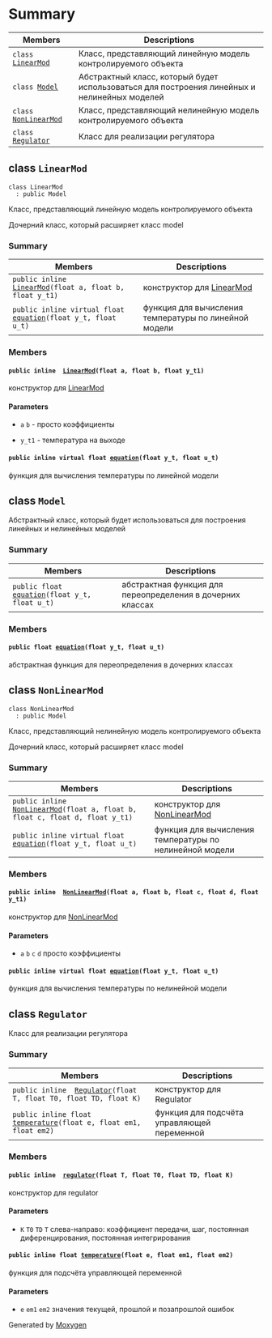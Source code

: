 # Summary

 Members                        | Descriptions                                
--------------------------------|---------------------------------------------
`class `[`LinearMod`](#class_linear_mod) | Класс, представляющий линейную модель контролируемого объекта
`class `[`Model`](#classModel) | Абстрактный класс, который будет использоваться для построения линейных и нелинейных моделей
`class `[`NonLinearMod`](#class_non_linear_mod) | Класс, представляющий нелинейную модель контролируемого объекта
`class `[`Regulator`](#classRegulator) | Класс для реализации регулятора

## class `LinearMod` 

```
class LinearMod
  : public Model
```

Класс, представляющий линейную модель контролируемого объекта

Дочерний класс, который расширяет класс model

### Summary

 Members                        | Descriptions                                
--------------------------------|---------------------------------------------
`public inline  `[`LinearMod`](#class_linear_mod_1a75f89a870b01deb52c0885435ae57c4e)`(float a, float b, float y_t1)` | конструктор для [LinearMod](#class_linear_mod)
`public inline virtual float `[`equation`](#class_linear_mod_1a381674509c44cabf43ca6ba062675dea)`(float y_t, float u_t)` | функция для вычисления температуры по линейной модели


### Members

#### `public inline  `[`LinearMod`](#class_linear_mod_1a75f89a870b01deb52c0885435ae57c4e)`(float a, float b, float y_t1)` 

конструктор для [LinearMod](#class_linear_mod)
#### Parameters
* `a` `b` - просто коэффициенты 

* `y_t1` - температура на выходе

#### `public inline virtual float `[`equation`](#class_linear_mod_1a381674509c44cabf43ca6ba062675dea)`(float y_t, float u_t)` 

функция для вычисления температуры по линейной модели

## class `Model` 

Абстрактный класс, который будет использоваться для построения линейных и нелинейных моделей

### Summary

 Members                        | Descriptions                                
--------------------------------|---------------------------------------------
`public float `[`equation`](#classmodel_1a11867c371c659577519db1fe627dac59)`(float y_t, float u_t)` | абстрактная функция для переопределения в дочерних классах

### Members

#### `public float `[`equation`](#classmodel_1a11867c371c659577519db1fe627dac59)`(float y_t, float u_t)` 

абстрактная функция для переопределения в дочерних классах

## class `NonLinearMod`

```
class NonLinearMod
  : public Model
```

Класс, представляющий нелинейную модель контролируемого объекта

Дочерний класс, который расширяет класс model

### Summary

 Members                        | Descriptions                                
--------------------------------|---------------------------------------------
`public inline  `[`NonLinearMod`](#class_non_linear_mod_1abdc835f56120ccc4d4eb7a3d3c60314c)`(float a, float b, float c, float d, float y_t1)` | конструктор для [NonLinearMod](#class_non_linear_mod)
`public inline virtual float `[`equation`](#class_non_linear_mod_1ab5d708bdcc976c5ab1196322b9d32829)`(float y_t, float u_t)` | функция для вычисления температуры по нелинейной модели


### Members

#### `public inline  `[`NonLinearMod`](#class_non_linear_mod_1abdc835f56120ccc4d4eb7a3d3c60314c)`(float a, float b, float c, float d, float y_t1)` 

конструктор для [NonLinearMod](#class_non_linear_mod)
#### Parameters
* `a` `b` `c` `d` просто коэффициенты

#### `public inline virtual float `[`equation`](#class_non_linear_mod_1ab5d708bdcc976c5ab1196322b9d32829)`(float y_t, float u_t)` 

функция для вычисления температуры по нелинейной модели

## class `Regulator`

Класс для реализации регулятора

### Summary

 Members                        | Descriptions                                
--------------------------------|---------------------------------------------
`public inline  `[`Regulator`](#classregulator_1a7c40ac8810c3d6a4cd583b011d673f78)`(float T, float T0, float TD, float K)` | конструктор для Regulator 
`public inline float `[`temperature`](#classregulator_1a54bc0b1a0c02beb98ff634b9acc91876)`(float e, float em1, float em2)` | функция для подсчёта управляющей переменной 


### Members

#### `public inline  `[`regulator`](#classRegulator_1a7c40ac8810c3d6a4cd583b011d673f78)`(float T, float T0, float TD, float K)` 

конструктор для regulator 
#### Parameters
* `K` `T0` `TD` `T` слева-направо: коэффициент передачи, шаг, постоянная диференцирования, постоянная интегрирования

#### `public inline float `[`temperature`](#classRegulator_1a54bc0b1a0c02beb98ff634b9acc91876)`(float e, float em1, float em2)`

функция для подсчёта управляющей переменной 
#### Parameters
* `e` `em1` `em2` значения текущей, прошлой и позапрошлой ошибок


Generated by [Moxygen](https://sourcey.com/moxygen)